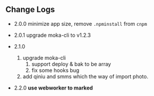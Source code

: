 ## Change Logs

- 2.0.0
	minimize app size, remove `.npminstall` from `cnpm`
- 2.0.1
    upgrade moka-cli to v1.2.3
- 2.1.0
    1. upgrade moka-cli
        1. support deploy & bak to be array
        2. fix some hooks bug
    2. add qiniu and smms which the way of import photo.

- 2.2.0
    **use webworker to marked**
